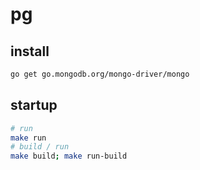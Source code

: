 # pg

## install

```bash
go get go.mongodb.org/mongo-driver/mongo
```

## startup

```bash
# run
make run
# build / run
make build; make run-build
```

